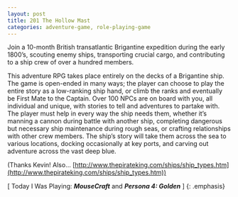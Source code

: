```yaml
---
layout: post
title: 201 The Hollow Mast
categories: adventure-game, role-playing-game
---
```

Join a 10-month British transatlantic Brigantine expedition during the early 1800’s, scouting enemy ships, transporting crucial cargo, and contributing to a ship crew of over a hundred members.

This adventure RPG takes place entirely on the decks of a Brigantine ship.  The game is open-ended in many ways; the player can choose to play the entire story as a low-ranking ship hand, or climb the ranks and eventually be First Mate to the Captain.  Over 100 NPCs are on board with you, all individual and unique, with stories to tell and adventures to partake with.  The player must help in every way the ship needs them, whether it’s manning a cannon during battle with another ship, completing dangerous but necessary ship maintenance during rough seas, or crafting relationships with other crew members.  The ship’s story will take them across the sea to various locations, docking occasionally at key ports, and carving out adventure across the vast deep blue.

(Thanks Kevin! Also… [http://www.thepirateking.com/ships/ship_types.htm](http://www.thepirateking.com/ships/ship_types.htm))

[ Today I Was Playing: ***MouseCraft*** and ***Persona 4: Golden*** ]
{: .emphasis}


